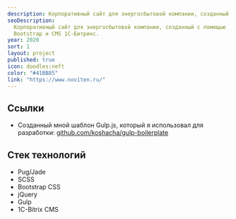 ```yaml
---
description: Корпоративный сайт для энергосбытовой компании, созданный с помощью Bootstrap и CMS 1С-Битрикс.
seoDescription:
  Корпоративный сайт для энергосбытовой компании, созданный с помощью
  Bootstrap и CMS 1С-Битрикс.
year: 2020
sort: 1
layout: project
published: true
icon: doodles:neft
color: "#41BB85"
link: "https://www.noviten.ru/"
---
```


## Ссылки

- Созданный мной шаблон Gulp.js, который я использовал для разработки: [github.com/koshacha/gulp-boilerplate](https://github.com/koshacha/gulp-boilerplate)

## Стек технологий

- Pug/Jade
- SCSS
- Bootstrap CSS
- jQuery
- Gulp
- 1C-Bitrix CMS

